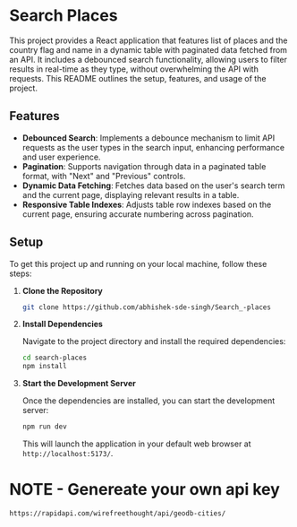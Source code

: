 # Search Places

This project provides a React application that features list of places and the country flag and name in a dynamic table with paginated data fetched from an API. It includes a debounced search functionality, allowing users to filter results in real-time as they type, without overwhelming the API with requests. This README outlines the setup, features, and usage of the project.

## Features

- **Debounced Search**: Implements a debounce mechanism to limit API requests as the user types in the search input, enhancing performance and user experience.
- **Pagination**: Supports navigation through data in a paginated table format, with "Next" and "Previous" controls.
- **Dynamic Data Fetching**: Fetches data based on the user's search term and the current page, displaying relevant results in a table.
- **Responsive Table Indexes**: Adjusts table row indexes based on the current page, ensuring accurate numbering across pagination.

## Setup

To get this project up and running on your local machine, follow these steps:

1. **Clone the Repository**

   ```bash
   git clone https://github.com/abhishek-sde-singh/Search_-places
   ```

2. **Install Dependencies**

   Navigate to the project directory and install the required dependencies:

   ```bash
   cd search-places
   npm install
   ```

3. **Start the Development Server**

   Once the dependencies are installed, you can start the development server:

   ```bash
   npm run dev
   ```

   This will launch the application in your default web browser at `http://localhost:5173/`.

# NOTE - Genereate your own api key

`https://rapidapi.com/wirefreethought/api/geodb-cities/`
